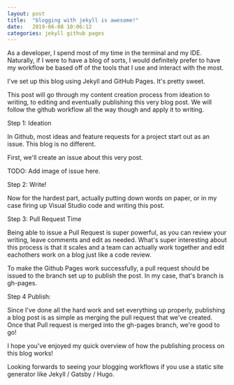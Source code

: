 ```yaml
---
layout: post
title:  "blogging with jekyll is awesome!"
date:   2019-06-08 10:06:12
categories: jekyll github pages
---
```


As a developer, I spend most of my time in the terminal and my IDE. Naturally, if I were to have a blog of sorts,
I would definitely prefer to have my workflow be based off of the tools that I use and interact with the most.

I've set up this blog using Jekyll and GitHub Pages. It's pretty sweet.

This post will go through my content creation process from ideation to writing, to editing and eventually publishing this very
blog post. We will follow the github workflow all the way though and apply it to writing.

Step 1: Ideation

In Github, most ideas and feature requests for a project start out as an issue. This blog is no different.

First, we'll create an issue about this very post.

TODO: Add image of issue here.

Step 2: Write!

Now for the hardest part, actually putting down words on paper, or in my case firing up Visual Studio code and writing this post.

Step 3: Pull Request Time

Being able to issue a Pull Request is super powerful, as you can review your writing, leave comments and edit as needed.
What's super interesting about this process is that it scales and a team can actually work together and edit eachothers work on a blog just like a code review.

To make the Github Pages work successfully, a pull request should be issued to the branch set up to publish the post. In my case,
that's branch is gh-pages.

Step 4 Publish:

Since I've done all the hard work and set everything up properly, publishing a blog post is as simple as merging the pull request that we've created. Once that Pull request is merged into the gh-pages branch, we're good to go!

I hope you've enjoyed my quick overview of how the publishing process on this blog works!

Looking forwards to seeing your blogging workflows if you use a static site generator like Jekyll / Gatsby / Hugo.